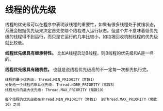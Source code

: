 # 线程的优先级

线程的优先级可以在程序中表明该线程的重要性，如果有很多线程处于就绪状态，系统会根据优先级来决定首先使哪个线程进入运行状态。但这个并不意味着低优先级的线程得不到运行，而只是它运行的几率比较小，如垃圾回收机制线程的优先级就比较低。

**线程优先级具有继承特性。** 比如A线程启动B线程，则B线程的优先级和A是一样的。

**线程优先级具有随机性。** 也就是说线程优先级高的不一定每一次都先执行完。

    线程的最小优先级: Thread.MIN_PRIORITY（常数1）
    分配给一个线程的默认优先级: Thread.NORM_PRIORITY（常数5）
    线程允许的最大优先级: Thread.MAX_PRIORITY（常数10）
    
    每个线程的优先级都在Thread.MIN_PRIORITY（常数1） 到Thread.MAX_PRIORITY（常数10）之间
